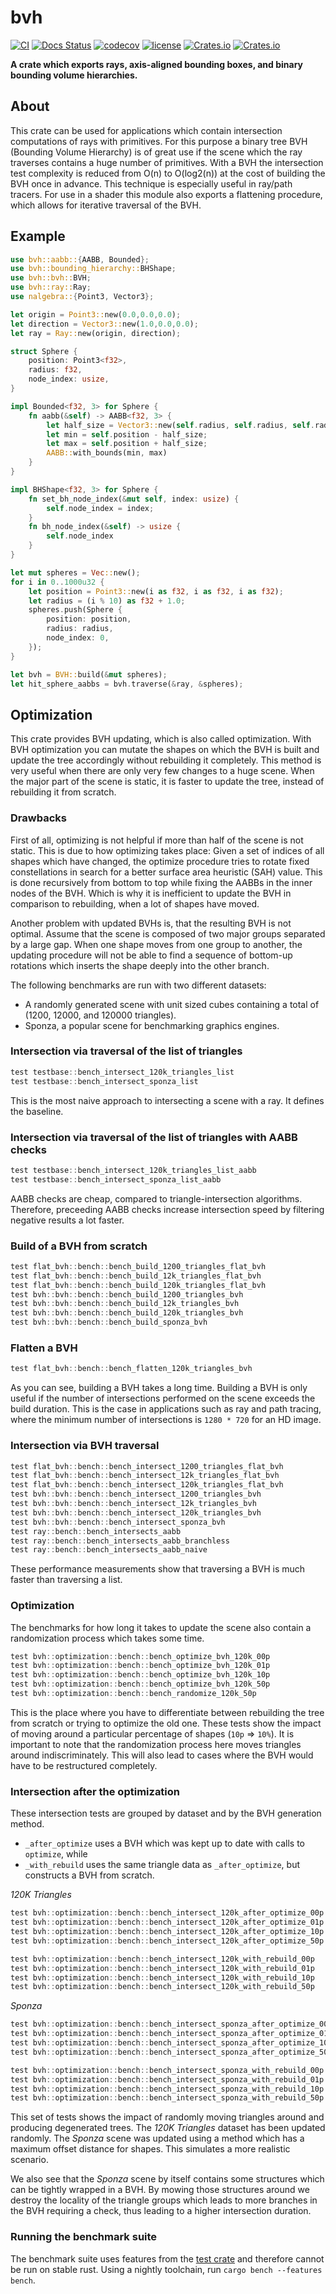 # bvh
[![CI](https://github.com/svenstaro/bvh/workflows/CI/badge.svg)](https://github.com/svenstaro/bvh/actions)
[![Docs Status](https://docs.rs/bvh/badge.svg)](https://docs.rs/bvh)
[![codecov](https://codecov.io/gh/svenstaro/bvh/branch/master/graph/badge.svg)](https://codecov.io/gh/svenstaro/bvh)
[![license](http://img.shields.io/badge/license-MIT-blue.svg)](https://github.com/svenstaro/bvh/blob/master/LICENSE)
[![Crates.io](https://img.shields.io/crates/v/bvh.svg)](https://crates.io/crates/bvh)
[![Crates.io](https://img.shields.io/crates/d/bvh.svg)](https://crates.io/crates/bvh)

**A crate which exports rays, axis-aligned bounding boxes, and binary bounding
volume hierarchies.**

## About

This crate can be used for applications which contain intersection computations of rays
with primitives. For this purpose a binary tree BVH (Bounding Volume Hierarchy) is of great
use if the scene which the ray traverses contains a huge number of primitives. With a BVH the
intersection test complexity is reduced from O(n) to O(log2(n)) at the cost of building
the BVH once in advance. This technique is especially useful in ray/path tracers. For
use in a shader this module also exports a flattening procedure, which allows for
iterative traversal of the BVH.

## Example

```rust
use bvh::aabb::{AABB, Bounded};
use bvh::bounding_hierarchy::BHShape;
use bvh::bvh::BVH;
use bvh::ray::Ray;
use nalgebra::{Point3, Vector3};

let origin = Point3::new(0.0,0.0,0.0);
let direction = Vector3::new(1.0,0.0,0.0);
let ray = Ray::new(origin, direction);

struct Sphere {
    position: Point3<f32>,
    radius: f32,
    node_index: usize,
}

impl Bounded<f32, 3> for Sphere {
    fn aabb(&self) -> AABB<f32, 3> {
        let half_size = Vector3::new(self.radius, self.radius, self.radius);
        let min = self.position - half_size;
        let max = self.position + half_size;
        AABB::with_bounds(min, max)
    }
}

impl BHShape<f32, 3> for Sphere {
    fn set_bh_node_index(&mut self, index: usize) {
        self.node_index = index;
    }
    fn bh_node_index(&self) -> usize {
        self.node_index
    }
}

let mut spheres = Vec::new();
for i in 0..1000u32 {
    let position = Point3::new(i as f32, i as f32, i as f32);
    let radius = (i % 10) as f32 + 1.0;
    spheres.push(Sphere {
        position: position,
        radius: radius,
        node_index: 0,
    });
}

let bvh = BVH::build(&mut spheres);
let hit_sphere_aabbs = bvh.traverse(&ray, &spheres);
```

## Optimization

This crate provides BVH updating, which is also called optimization. With BVH optimization
you can mutate the shapes on which the BVH is built and update the tree accordingly without rebuilding it completely.
This method is very useful when there are only very few changes to a huge scene. When the major part of the scene is static,
it is faster to update the tree, instead of rebuilding it from scratch.

### Drawbacks

First of all, optimizing is not helpful if more than half of the scene is not static.
This is due to how optimizing takes place:
Given a set of indices of all shapes which have changed, the optimize procedure tries to rotate fixed constellations
in search for a better surface area heuristic (SAH) value. This is done recursively from bottom to top while fixing the AABBs
in the inner nodes of the BVH. Which is why it is inefficient to update the BVH in comparison to rebuilding, when a lot
of shapes have moved.

Another problem with updated BVHs is, that the resulting BVH is not optimal. Assume that the scene is composed of two major
groups separated by a large gap. When one shape moves from one group to another, the updating procedure will not be able to
find a sequence of bottom-up rotations which inserts the shape deeply into the other branch.

The following benchmarks are run with two different datasets:
* A randomly generated scene with unit sized cubes containing a total of (1200, 12000, and 120000 triangles).
* Sponza, a popular scene for benchmarking graphics engines.

### Intersection via traversal of the list of triangles

```C
test testbase::bench_intersect_120k_triangles_list                       ... bench:     653,607 ns/iter (+/- 18,796)
test testbase::bench_intersect_sponza_list                               ... bench:     542,108 ns/iter (+/- 8,705)
```

This is the most naive approach to intersecting a scene with a ray. It defines the baseline.

### Intersection via traversal of the list of triangles with AABB checks

```C
test testbase::bench_intersect_120k_triangles_list_aabb                  ... bench:     229,088 ns/iter (+/- 6,727)
test testbase::bench_intersect_sponza_list_aabb                          ... bench:     107,514 ns/iter (+/- 1,511)
```

AABB checks are cheap, compared to triangle-intersection algorithms. Therefore, preceeding AABB checks
increase intersection speed by filtering negative results a lot faster.

### Build of a BVH from scratch

```C
test flat_bvh::bench::bench_build_1200_triangles_flat_bvh                ... bench:     538,474 ns/iter (+/- 4,001)
test flat_bvh::bench::bench_build_12k_triangles_flat_bvh                 ... bench:   6,373,530 ns/iter (+/- 37,217)
test flat_bvh::bench::bench_build_120k_triangles_flat_bvh                ... bench:  74,005,254 ns/iter (+/- 564,271)
test bvh::bvh::bench::bench_build_1200_triangles_bvh                     ... bench:     510,408 ns/iter (+/- 5,240)
test bvh::bvh::bench::bench_build_12k_triangles_bvh                      ... bench:   5,982,294 ns/iter (+/- 31,480)
test bvh::bvh::bench::bench_build_120k_triangles_bvh                     ... bench:  70,182,316 ns/iter (+/- 1,266,142)
test bvh::bvh::bench::bench_build_sponza_bvh                             ... bench:  46,802,305 ns/iter (+/- 184,644)
```

### Flatten a BVH

```C
test flat_bvh::bench::bench_flatten_120k_triangles_bvh                   ... bench:   3,891,505 ns/iter (+/- 42,360)
```

As you can see, building a BVH takes a long time. Building a BVH is only useful if the number of intersections performed on the
scene exceeds the build duration. This is the case in applications such as ray and path tracing, where the minimum
number of intersections is `1280 * 720` for an HD image.

### Intersection via BVH traversal

```C
test flat_bvh::bench::bench_intersect_1200_triangles_flat_bvh            ... bench:         168 ns/iter (+/- 2)
test flat_bvh::bench::bench_intersect_12k_triangles_flat_bvh             ... bench:         397 ns/iter (+/- 4)
test flat_bvh::bench::bench_intersect_120k_triangles_flat_bvh            ... bench:         913 ns/iter (+/- 11)
test bvh::bvh::bench::bench_intersect_1200_triangles_bvh                 ... bench:         157 ns/iter (+/- 2)
test bvh::bvh::bench::bench_intersect_12k_triangles_bvh                  ... bench:         384 ns/iter (+/- 6)
test bvh::bvh::bench::bench_intersect_120k_triangles_bvh                 ... bench:         858 ns/iter (+/- 14)
test bvh::bvh::bench::bench_intersect_sponza_bvh                         ... bench:       1,428 ns/iter (+/- 17)
test ray::bench::bench_intersects_aabb                                   ... bench:      34,920 ns/iter (+/- 240)
test ray::bench::bench_intersects_aabb_branchless                        ... bench:      34,867 ns/iter (+/- 214)
test ray::bench::bench_intersects_aabb_naive                             ... bench:      34,958 ns/iter (+/- 259)
```

These performance measurements show that traversing a BVH is much faster than traversing a list.

### Optimization

The benchmarks for how long it takes to update the scene also contain a randomization process which takes some time.

```C
test bvh::optimization::bench::bench_optimize_bvh_120k_00p               ... bench:   1,123,662 ns/iter (+/- 3,797)
test bvh::optimization::bench::bench_optimize_bvh_120k_01p               ... bench:   6,584,151 ns/iter (+/- 1,375,770)
test bvh::optimization::bench::bench_optimize_bvh_120k_10p               ... bench:  39,725,368 ns/iter (+/- 12,175,627)
test bvh::optimization::bench::bench_optimize_bvh_120k_50p               ... bench: 167,396,675 ns/iter (+/- 55,555,366)
test bvh::optimization::bench::bench_randomize_120k_50p                  ... bench:   3,397,073 ns/iter (+/- 14,335)
```

This is the place where you have to differentiate between rebuilding the tree from scratch or trying to optimize the old one.
These tests show the impact of moving around a particular percentage of shapes (`10p` => `10%`).
It is important to note that the randomization process here moves triangles around indiscriminately.
This will also lead to cases where the BVH would have to be restructured completely.

### Intersection after the optimization

These intersection tests are grouped by dataset and by the BVH generation method.
* `_after_optimize` uses a BVH which was kept up to date with calls to `optimize`, while
* `_with_rebuild` uses the same triangle data as `_after_optimize`, but constructs a BVH from scratch.

*120K Triangles*
```C
test bvh::optimization::bench::bench_intersect_120k_after_optimize_00p   ... bench:         857 ns/iter (+/- 8)
test bvh::optimization::bench::bench_intersect_120k_after_optimize_01p   ... bench:     139,767 ns/iter (+/- 10,031)
test bvh::optimization::bench::bench_intersect_120k_after_optimize_10p   ... bench:   1,307,082 ns/iter (+/- 315,000)
test bvh::optimization::bench::bench_intersect_120k_after_optimize_50p   ... bench:   2,098,761 ns/iter (+/- 568,199)

test bvh::optimization::bench::bench_intersect_120k_with_rebuild_00p     ... bench:         858 ns/iter (+/- 8)
test bvh::optimization::bench::bench_intersect_120k_with_rebuild_01p     ... bench:         917 ns/iter (+/- 9)
test bvh::optimization::bench::bench_intersect_120k_with_rebuild_10p     ... bench:       1,749 ns/iter (+/- 21)
test bvh::optimization::bench::bench_intersect_120k_with_rebuild_50p     ... bench:       1,988 ns/iter (+/- 35)
```

*Sponza*
```C
test bvh::optimization::bench::bench_intersect_sponza_after_optimize_00p ... bench:       1,433 ns/iter (+/- 17)
test bvh::optimization::bench::bench_intersect_sponza_after_optimize_01p ... bench:       2,745 ns/iter (+/- 56)
test bvh::optimization::bench::bench_intersect_sponza_after_optimize_10p ... bench:       3,729 ns/iter (+/- 97)
test bvh::optimization::bench::bench_intersect_sponza_after_optimize_50p ... bench:       5,598 ns/iter (+/- 199)

test bvh::optimization::bench::bench_intersect_sponza_with_rebuild_00p   ... bench:       1,426 ns/iter (+/- 45)
test bvh::optimization::bench::bench_intersect_sponza_with_rebuild_01p   ... bench:       1,540 ns/iter (+/- 29)
test bvh::optimization::bench::bench_intersect_sponza_with_rebuild_10p   ... bench:       1,880 ns/iter (+/- 41)
test bvh::optimization::bench::bench_intersect_sponza_with_rebuild_50p   ... bench:       2,375 ns/iter (+/- 54)
```

This set of tests shows the impact of randomly moving triangles around and producing degenerated trees.
The *120K Triangles* dataset has been updated randomly. The *Sponza* scene was updated using a method
which has a maximum offset distance for shapes. This simulates a more realistic scenario.

We also see that the *Sponza* scene by itself contains some structures which can be tightly wrapped in a BVH.
By mowing those structures around we destroy the locality of the triangle groups which leads to more branches in the
BVH requiring a check, thus leading to a higher intersection duration.

### Running the benchmark suite

The benchmark suite uses features from the [test crate](https://doc.rust-lang.org/unstable-book/library-features/test.html) and therefore cannot be run on stable rust.
Using a nightly toolchain, run `cargo bench --features bench`.
